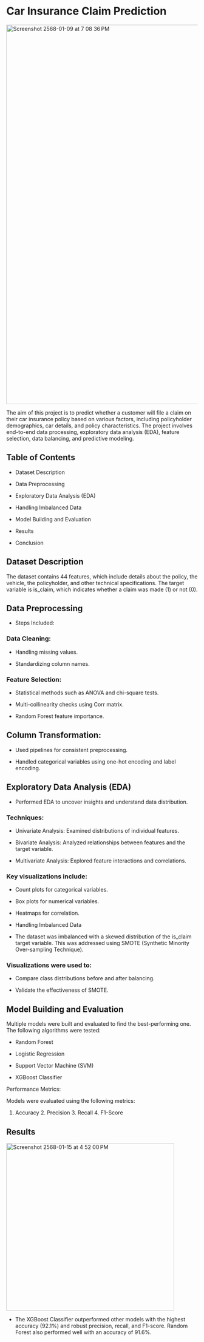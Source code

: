 # Car Insurance Claim Prediction
<img width="1000" alt="Screenshot 2568-01-09 at 7 08 36 PM" src="https://github.com/user-attachments/assets/37b67f7f-6140-4f98-843b-518e9dce804c" />

The aim of this project is to predict whether a customer will file a claim on their car insurance policy based on various factors, including policyholder demographics, car details, and policy characteristics. The project involves end-to-end data processing, exploratory data analysis (EDA), feature selection, data balancing, and predictive modeling.

## Table of Contents

- Dataset Description

- Data Preprocessing

- Exploratory Data Analysis (EDA)

- Handling Imbalanced Data

- Model Building and Evaluation

- Results

- Conclusion

## Dataset Description

The dataset contains 44 features, which include details about the policy, the vehicle, the policyholder, and other technical specifications. The target variable is is_claim, which indicates whether a claim was made (1) or not (0).

## Data Preprocessing

- Steps Included:

### Data Cleaning:

- Handling missing values.

- Standardizing column names.

### Feature Selection:

- Statistical methods such as ANOVA and chi-square tests.

- Multi-collinearity checks using Corr matrix.

- Random Forest feature importance.

## Column Transformation:

- Used pipelines for consistent preprocessing.

- Handled categorical variables using one-hot encoding and label encoding.

## Exploratory Data Analysis (EDA)

- Performed EDA to uncover insights and understand data distribution.

### Techniques:

- Univariate Analysis: Examined distributions of individual features.

- Bivariate Analysis: Analyzed relationships between features and the target variable.

- Multivariate Analysis: Explored feature interactions and correlations.

### Key visualizations include:

- Count plots for categorical variables.

- Box plots for numerical variables.

- Heatmaps for correlation.

- Handling Imbalanced Data

- The dataset was imbalanced with a skewed distribution of the is_claim target variable. This was addressed using SMOTE (Synthetic Minority Over-sampling Technique).

### Visualizations were used to:

- Compare class distributions before and after balancing.

- Validate the effectiveness of SMOTE.

## Model Building and Evaluation

Multiple models were built and evaluated to find the best-performing one. The following algorithms were tested:

- Random Forest

- Logistic Regression

- Support Vector Machine (SVM)

- XGBoost Classifier

Performance Metrics:

Models were evaluated using the following metrics:

1. Accuracy 2. Precision  3. Recall  4. F1-Score

## Results
<img width="442" alt="Screenshot 2568-01-15 at 4 52 00 PM" src="https://github.com/user-attachments/assets/8bef1a4e-a8f1-42e1-b8bb-f20429d7fe59" />


- The XGBoost Classifier outperformed other models with the highest accuracy (92.1%) and robust precision, recall, and F1-score. Random Forest also performed well with an accuracy of 91.6%.


